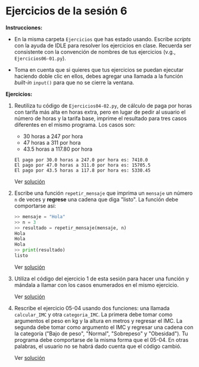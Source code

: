 # Ejercicios de la sesión 6

**Instrucciones:** 

- En la misma carpeta `Ejercicios` que has estado usando. Escribe *scripts* con la ayuda de IDLE para resolver los ejercicios en clase. Recuerda ser consistente con la convención de nombres de tus ejercicios (v.g., `Ejercicios06-01.py`).

- Toma en cuenta que si quieres que tus ejercicios se puedan ejecutar haciendo doble clic en ellos, debes agregar una llamada a la función *built-in* `input()` para que no se cierre la ventana.

**Ejercicios:**

1. Reutiliza tu código de `Ejercicios04-02.py`, de cálculo de paga por horas con tarifa más alta en horas extra, pero en lugar de pedir al usuario el número de horas y la tarifa base, imprime el resultado para tres casos diferentes en el mismo programa. Los casos son:
    - 30 horas a 247 por hora
    - 47 horas a 311 por hora
    - 43.5 horas a 117.80 por hora

    ```
    El pago por 30.0 horas a 247.0 por hora es: 7410.0
    El pago por 47.0 horas a 311.0 por hora es: 15705.5
    El pago por 43.5 horas a 117.8 por hora es: 5330.45
    ```

    Ver [solución](./Ejercicios06-01.md)

1. Escribe una función `repetir_mensaje` que imprima un `mensaje` un número `n` de veces y **regrese** una cadena que diga "listo". La función debe comportarse así:
    
    ```python
    >> mensaje = "Hola"
    >> n = 3
    >> resultado = repetir_mensaje(mensaje, n)
    Hola
    Hola
    Hola
    >> print(resultado)
    listo
    ```

    Ver [solución](./Ejercicios06-02.md)

1. Utiliza el código del ejercicio 1 de esta sesión para hacer una función y mándala a llamar con los casos enumerados en el mismo ejercicio.

    Ver [solución](./Ejercicios06-03.md)

1. Rescribe el ejercicio 05-04 usando dos funciones: una llamada `calcular_IMC` y otra `categoria_IMC`. La primera debe tomar como argumentos el peso en kg y la altura en metros y regresar el IMC. La segunda debe tomar como argumento el IMC y regresar una cadena con la categoría ("Bajo de peso", "Normal", "Sobrepeso" y "Obesidad"). Tu programa debe comportarse de la misma forma que el 05-04. En otras palabras, el usuario no se habrá dado cuenta que el código cambió.

    Ver [solución](./Ejercicios06-04.md)

